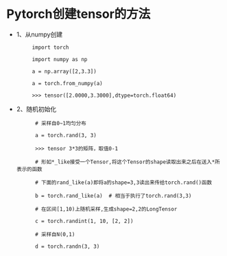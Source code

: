 # Pytorch创建tensor的方法

  + 1、从numpy创建
  
             import torch
             
             import numpy as np
             
             a = np.array([2,3.3])
             
             a = torch.from_numpy(a)
             
             >>> tensor([2.0000,3.3000],dtype=torch.float64)
  + 2、随机初始化
  
              # 采样自0~1均匀分布
              
              a = torch.rand(3, 3)
              
              >>> tensor 3*3的矩阵，取值0-1
              
              # 形如*_like接受一个Tensor,将这个Tensor的shape读取出来之后在送入*所表示的函数

              # 下面的rand_like(a)即将a的shape=3,3读出来传给torch.rand()函数
               
              b = torch.rand_like(a)  # 相当于执行了torch.rand(3,3)

              # 在区间[1,10)上随机采样,生成shape=2,2的LongTensor

              c = torch.randint(1, 10, [2, 2])

              # 采样自N(0,1)

              d = torch.randn(3, 3)
